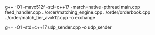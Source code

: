 g++ -O1 -mavx512f -std=c++17 -march=native -pthread main.cpp feed_handler.cpp ../order/matching_engine.cpp ../order/orderbook.cpp ../order/match_tier_avx512.cpp -o exchange

g++ -O1 -std=c++17 udp_sender.cpp -o udp_sender
